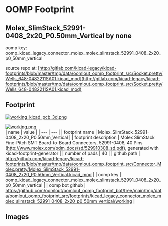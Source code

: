 # OOMP Footprint  
## Molex_SlimStack_52991-0408_2x20_P0.50mm_Vertical  by none  
  
oomp key: oomp_kicad_legacy_connector_molex_molex_slimstack_52991_0408_2x20_p0_50mm_vertical  
  
source repo at: [http://gitlab.com/kicad-legacy/kicad-footprints/blob/master/tmp/data/oomlout_oomp_footprint_src/Socket.pretty/Wells_648-0482211SA01.kicad_mod](http://gitlab.com/kicad-legacy/kicad-footprints/blob/master/tmp/data/oomlout_oomp_footprint_src/Socket.pretty/Wells_648-0482211SA01.kicad_mod)  
## Footprint  
  
[![working_kicad_pcb_3d.png](working_kicad_pcb_3d_600.png)](working_kicad_pcb_3d.png)  
  
[![working.png](working_600.png)](working.png)  
| name | value | 
| --- | --- | 
| footprint name | Molex_SlimStack_52991-0408_2x20_P0.50mm_Vertical | 
| footprint description | Molex SlimStack Fine-Pitch SMT Board-to-Board Connectors, 52991-0408, 40 Pins (http://www.molex.com/pdm_docs/sd/529910308_sd.pdf), generated with kicad-footprint-generator | 
| number of pads | 40 | 
| github path | http://github.com/kicad-legacy/kicad-footprints/blob/master/tmp/data/oomlout_oomp_footprint_src/Connector_Molex.pretty/Molex_SlimStack_52991-0408_2x20_P0.50mm_Vertical.kicad_mod | 
| oomp key | oomp_kicad_legacy_connector_molex_molex_slimstack_52991_0408_2x20_p0_50mm_vertical | 
| oomp bot github | https://github.com/oomlout/oomlout_oomp_footprint_bot/tree/main/tmp/data/oomlout_oomp_footprint_src/footprints/kicad_legacy_connector_molex_molex_slimstack_52991_0408_2x20_p0_50mm_vertical/working | 
## Images  
